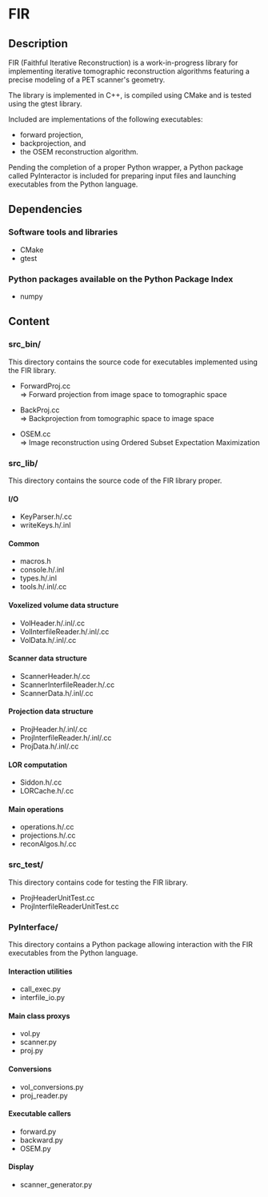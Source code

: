 # FIR

## Description

FIR (Faithful Iterative Reconstruction) is a work-in-progress library for implementing iterative tomographic reconstruction algorithms featuring a precise modeling of a PET scanner's geometry.

The library is implemented in C++, is compiled using CMake and is tested using the gtest library.

Included are implementations of the following executables:
- forward projection,
- backprojection, and
- the OSEM reconstruction algorithm.

Pending the completion of a proper Python wrapper, a Python package called PyInteractor is included for preparing input files and launching executables from the Python language.

## Dependencies

### Software tools and libraries

- CMake
- gtest

### Python packages available on the Python Package Index

- numpy

## Content

### src_bin/

This directory contains the source code for executables implemented using the FIR library.

- ForwardProj.cc  
  => Forward projection from image space to tomographic space

- BackProj.cc  
  => Backprojection from tomographic space to image space

- OSEM.cc  
  => Image reconstruction using Ordered Subset Expectation Maximization

### src_lib/

This directory contains the source code of the FIR library proper.

#### I/O

- KeyParser.h/.cc
- writeKeys.h/.inl

#### Common

- macros.h
- console.h/.inl
- types.h/.inl
- tools.h/.inl/.cc

#### Voxelized volume data structure

- VolHeader.h/.inl/.cc
- VolInterfileReader.h/.inl/.cc
- VolData.h/.inl/.cc

#### Scanner data structure

- ScannerHeader.h/.cc
- ScannerInterfileReader.h/.cc
- ScannerData.h/.inl/.cc

#### Projection data structure

- ProjHeader.h/.inl/.cc
- ProjInterfileReader.h/.inl/.cc
- ProjData.h/.inl/.cc

#### LOR computation

- Siddon.h/.cc
- LORCache.h/.cc

#### Main operations

- operations.h/.cc
- projections.h/.cc
- reconAlgos.h/.cc

### src_test/

This directory contains code for testing the FIR library.

- ProjHeaderUnitTest.cc
- ProjInterfileReaderUnitTest.cc

### PyInterface/

This directory contains a Python package allowing interaction with the FIR executables from the Python language.

#### Interaction utilities

- call_exec.py
- interfile_io.py

#### Main class proxys

- vol.py
- scanner.py
- proj.py

#### Conversions

- vol_conversions.py
- proj_reader.py

#### Executable callers

- forward.py
- backward.py
- OSEM.py

#### Display

- scanner_generator.py
